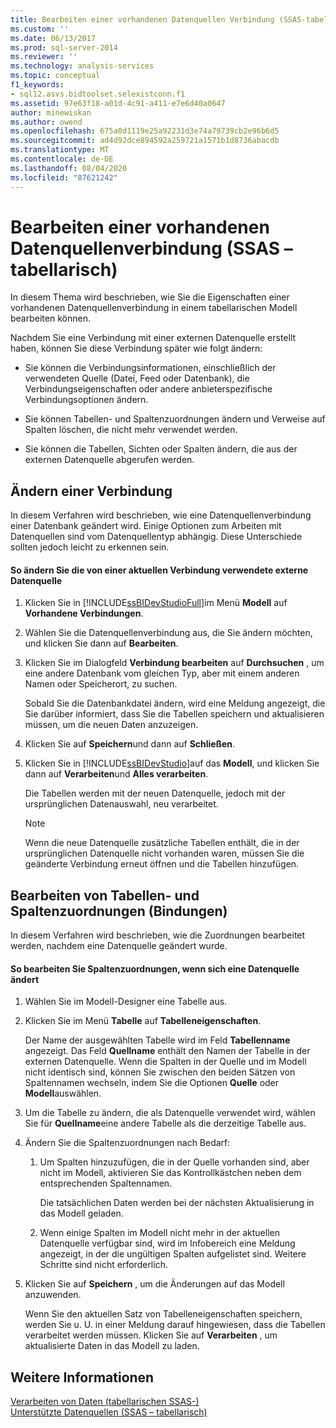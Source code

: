```yaml
---
title: Bearbeiten einer vorhandenen Datenquellen Verbindung (SSAS-tabellarisch) | Microsoft-Dokumentation
ms.custom: ''
ms.date: 06/13/2017
ms.prod: sql-server-2014
ms.reviewer: ''
ms.technology: analysis-services
ms.topic: conceptual
f1_keywords:
- sql12.asvs.bidtoolset.selexistconn.f1
ms.assetid: 97e63f18-a01d-4c91-a411-e7e6d40a0647
author: minewiskan
ms.author: owend
ms.openlocfilehash: 675a0d1119e25a92231d3e74a79739cb2e96b6d5
ms.sourcegitcommit: ad4d92dce894592a259721a1571b1d8736abacdb
ms.translationtype: MT
ms.contentlocale: de-DE
ms.lasthandoff: 08/04/2020
ms.locfileid: "87621242"
---
```

# <a name="edit-an-existing-data-source-connection-ssas-tabular"></a>Bearbeiten einer vorhandenen Datenquellenverbindung (SSAS – tabellarisch)
  In diesem Thema wird beschrieben, wie Sie die Eigenschaften einer vorhandenen Datenquellenverbindung in einem tabellarischen Modell bearbeiten können.  
  
 Nachdem Sie eine Verbindung mit einer externen Datenquelle erstellt haben, können Sie diese Verbindung später wie folgt ändern:  
  
-   Sie können die Verbindungsinformationen, einschließlich der verwendeten Quelle (Datei, Feed oder Datenbank), die Verbindungseigenschaften oder andere anbieterspezifische Verbindungsoptionen ändern.  
  
-   Sie können Tabellen- und Spaltenzuordnungen ändern und Verweise auf Spalten löschen, die nicht mehr verwendet werden.  
  
-   Sie können die Tabellen, Sichten oder Spalten ändern, die aus der externen Datenquelle abgerufen werden.  
  
## <a name="modify-a-connection"></a>Ändern einer Verbindung  
 In diesem Verfahren wird beschrieben, wie eine Datenquellenverbindung einer Datenbank geändert wird. Einige Optionen zum Arbeiten mit Datenquellen sind vom Datenquellentyp abhängig. Diese Unterschiede sollten jedoch leicht zu erkennen sein.  
  
#### <a name="to-change-the-external-data-source-used-by-a-current-connection"></a>So ändern Sie die von einer aktuellen Verbindung verwendete externe Datenquelle  
  
1.  Klicken Sie in [!INCLUDE[ssBIDevStudioFull](../includes/ssbidevstudiofull-md.md)]im Menü **Modell** auf **Vorhandene Verbindungen**.  
  
2.  Wählen Sie die Datenquellenverbindung aus, die Sie ändern möchten, und klicken Sie dann auf **Bearbeiten**.  
  
3.  Klicken Sie im Dialogfeld **Verbindung bearbeiten** auf **Durchsuchen** , um eine andere Datenbank vom gleichen Typ, aber mit einem anderen Namen oder Speicherort, zu suchen.  
  
     Sobald Sie die Datenbankdatei ändern, wird eine Meldung angezeigt, die Sie darüber informiert, dass Sie die Tabellen speichern und aktualisieren müssen, um die neuen Daten anzuzeigen.  
  
4.  Klicken Sie auf **Speichern**und dann auf **Schließen**.  
  
5.  Klicken Sie in [!INCLUDE[ssBIDevStudio](../includes/ssbidevstudio-md.md)]auf das **Modell**, und klicken Sie dann auf **Verarbeiten**und **Alles verarbeiten**.  
  
     Die Tabellen werden mit der neuen Datenquelle, jedoch mit der ursprünglichen Datenauswahl, neu verarbeitet.  
  
    > [!NOTE]  
    >  Wenn die neue Datenquelle zusätzliche Tabellen enthält, die in der ursprünglichen Datenquelle nicht vorhanden waren, müssen Sie die geänderte Verbindung erneut öffnen und die Tabellen hinzufügen.  
  
## <a name="edit-table-and-column-mappings-bindings"></a>Bearbeiten von Tabellen- und Spaltenzuordnungen (Bindungen)  
 In diesem Verfahren wird beschrieben, wie die Zuordnungen bearbeitet werden, nachdem eine Datenquelle geändert wurde.  
  
#### <a name="to-edit-column-mappings-when-a-data-source-changes"></a>So bearbeiten Sie Spaltenzuordnungen, wenn sich eine Datenquelle ändert  
  
1.  Wählen Sie im Modell-Designer eine Tabelle aus.  
  
2.  Klicken Sie im Menü **Tabelle** auf **Tabelleneigenschaften**.  
  
     Der Name der ausgewählten Tabelle wird im Feld **Tabellenname** angezeigt. Das Feld **Quellname** enthält den Namen der Tabelle in der externen Datenquelle. Wenn die Spalten in der Quelle und im Modell nicht identisch sind, können Sie zwischen den beiden Sätzen von Spaltennamen wechseln, indem Sie die Optionen **Quelle** oder **Modell**auswählen.  
  
3.  Um die Tabelle zu ändern, die als Datenquelle verwendet wird, wählen Sie für **Quellname**eine andere Tabelle als die derzeitige Tabelle aus.  
  
4.  Ändern Sie die Spaltenzuordnungen nach Bedarf:  
  
    1.  Um Spalten hinzuzufügen, die in der Quelle vorhanden sind, aber nicht im Modell, aktivieren Sie das Kontrollkästchen neben dem entsprechenden Spaltennamen.  
  
         Die tatsächlichen Daten werden bei der nächsten Aktualisierung in das Modell geladen.  
  
    2.  Wenn einige Spalten im Modell nicht mehr in der aktuellen Datenquelle verfügbar sind, wird im Infobereich eine Meldung angezeigt, in der die ungültigen Spalten aufgelistet sind. Weitere Schritte sind nicht erforderlich.  
  
5.  Klicken Sie auf **Speichern** , um die Änderungen auf das Modell anzuwenden.  
  
     Wenn Sie den aktuellen Satz von Tabelleneigenschaften speichern, werden Sie u. U. in einer Meldung darauf hingewiesen, dass die Tabellen verarbeitet werden müssen. Klicken Sie auf **Verarbeiten** , um aktualisierte Daten in das Modell zu laden.  
  
## <a name="see-also"></a>Weitere Informationen  
 [Verarbeiten von Daten &#40;tabellarischen SSAS-&#41;](process-data-ssas-tabular.md)   
 [Unterstützte Datenquellen &#40;SSAS – tabellarisch&#41;](tabular-models/data-sources-supported-ssas-tabular.md)  
  
  
